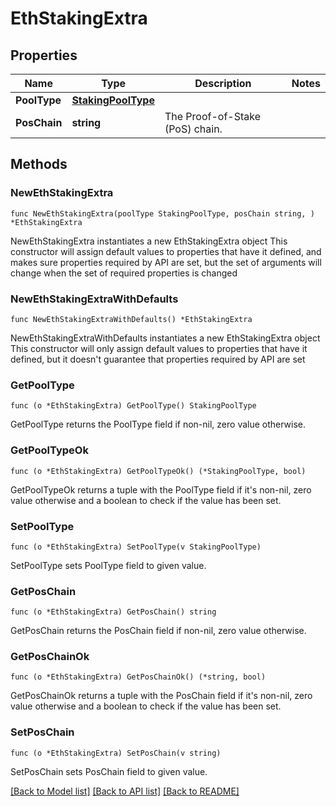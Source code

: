 # EthStakingExtra

## Properties

Name | Type | Description | Notes
------------ | ------------- | ------------- | -------------
**PoolType** | [**StakingPoolType**](StakingPoolType.md) |  | 
**PosChain** | **string** | The Proof-of-Stake (PoS) chain. | 

## Methods

### NewEthStakingExtra

`func NewEthStakingExtra(poolType StakingPoolType, posChain string, ) *EthStakingExtra`

NewEthStakingExtra instantiates a new EthStakingExtra object
This constructor will assign default values to properties that have it defined,
and makes sure properties required by API are set, but the set of arguments
will change when the set of required properties is changed

### NewEthStakingExtraWithDefaults

`func NewEthStakingExtraWithDefaults() *EthStakingExtra`

NewEthStakingExtraWithDefaults instantiates a new EthStakingExtra object
This constructor will only assign default values to properties that have it defined,
but it doesn't guarantee that properties required by API are set

### GetPoolType

`func (o *EthStakingExtra) GetPoolType() StakingPoolType`

GetPoolType returns the PoolType field if non-nil, zero value otherwise.

### GetPoolTypeOk

`func (o *EthStakingExtra) GetPoolTypeOk() (*StakingPoolType, bool)`

GetPoolTypeOk returns a tuple with the PoolType field if it's non-nil, zero value otherwise
and a boolean to check if the value has been set.

### SetPoolType

`func (o *EthStakingExtra) SetPoolType(v StakingPoolType)`

SetPoolType sets PoolType field to given value.


### GetPosChain

`func (o *EthStakingExtra) GetPosChain() string`

GetPosChain returns the PosChain field if non-nil, zero value otherwise.

### GetPosChainOk

`func (o *EthStakingExtra) GetPosChainOk() (*string, bool)`

GetPosChainOk returns a tuple with the PosChain field if it's non-nil, zero value otherwise
and a boolean to check if the value has been set.

### SetPosChain

`func (o *EthStakingExtra) SetPosChain(v string)`

SetPosChain sets PosChain field to given value.



[[Back to Model list]](../README.md#documentation-for-models) [[Back to API list]](../README.md#documentation-for-api-endpoints) [[Back to README]](../README.md)



